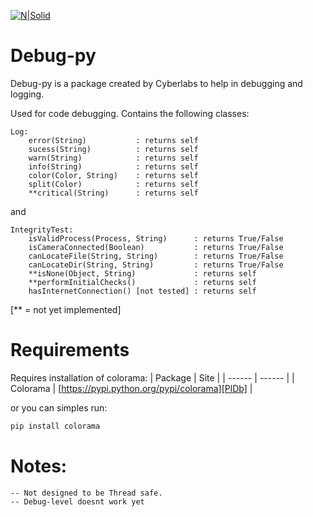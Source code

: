 [![N|Solid](https://i.imgur.com/rUMbDaZ.png)](https://cyberlabs.com.br)
# Debug-py
Debug-py is a package created by Cyberlabs to help in debugging and logging.


Used for code debugging.
Contains the following classes:

    Log:
        error(String)           : returns self
        sucess(String)          : returns self
        warn(String)            : returns self
        info(String)            : returns self
        color(Color, String)    : returns self
        split(Color)            : returns self
        **critical(String)      : returns self
  and    

    IntegrityTest:
        isValidProcess(Process, String)      : returns True/False
        isCameraConnected(Boolean)           : returns True/False
        canLocateFile(String, String)        : returns True/False
        canLocateDir(String, String)         : returns True/False
        **isNone(Object, String)             : returns self
        **performInitialChecks()             : returns self
        hasInternetConnection() [not tested] : returns self

[** = not yet implemented]

# Requirements
Requires installation of colorama: 
| Package | Site |
| ------ | ------ |
| Colorama | [https://pypi.python.org/pypi/colorama][PlDb] |

or you can simples run:
```sh
pip install colorama
```


# Notes: 
    -- Not designed to be Thread safe.
    -- Debug-level doesnt work yet
